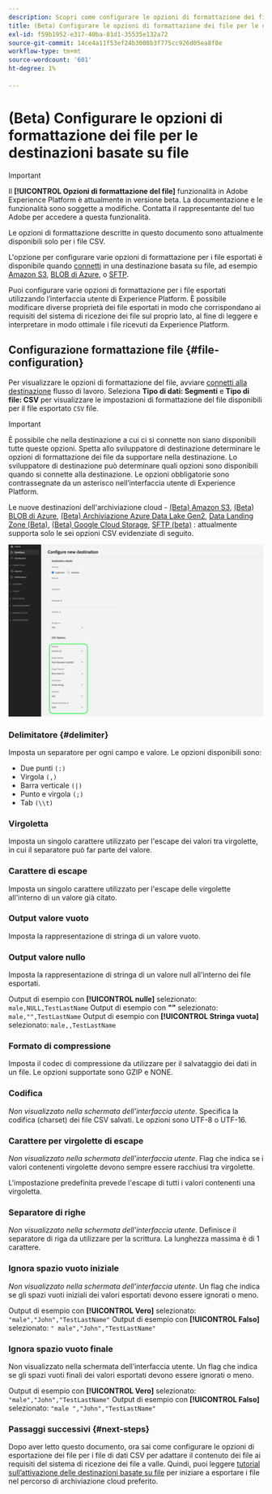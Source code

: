 ```yaml
---
description: Scopri come configurare le opzioni di formattazione dei file quando si attivano i dati in destinazioni basate su file
title: (Beta) Configurare le opzioni di formattazione dei file per le destinazioni basate su file
exl-id: f59b1952-e317-40ba-81d1-35535e132a72
source-git-commit: 14ce4a11f53ef24b3008b3f775cc926d05ea8f8e
workflow-type: tm+mt
source-wordcount: '601'
ht-degree: 1%

---
```


# (Beta) Configurare le opzioni di formattazione dei file per le destinazioni basate su file

>[!IMPORTANT]
>
>Il **[!UICONTROL Opzioni di formattazione del file]** funzionalità in Adobe Experience Platform è attualmente in versione beta. La documentazione e le funzionalità sono soggette a modifiche.
>Contatta il rappresentante del tuo Adobe per accedere a questa funzionalità.
> 
>Le opzioni di formattazione descritte in questo documento sono attualmente disponibili solo per i file CSV.

L&#39;opzione per configurare varie opzioni di formattazione per i file esportati è disponibile quando [connetti](/help/destinations/ui/connect-destination.md) in una destinazione basata su file, ad esempio [Amazon S3](/help/destinations/catalog/cloud-storage/amazon-s3.md#connect), [BLOB di Azure](/help/destinations/catalog/cloud-storage/azure-blob.md#connect), o [SFTP](/help/destinations/catalog/cloud-storage/sftp.md#connect).

Puoi configurare varie opzioni di formattazione per i file esportati utilizzando l’interfaccia utente di Experience Platform. È possibile modificare diverse proprietà dei file esportati in modo che corrispondano ai requisiti del sistema di ricezione dei file sul proprio lato, al fine di leggere e interpretare in modo ottimale i file ricevuti da Experience Platform.

<!--
* To configure file formatting options for exported files by using the Experience Platform UI, read this document.
* To configure file formatting options for exported files by using the Experience Platform Flow Service API, read [Flow Service API - Destinations](https://developer.adobe.com/experience-platform-apis/references/destinations/).
-->

## Configurazione formattazione file {#file-configuration}

Per visualizzare le opzioni di formattazione del file, avviare [connetti alla destinazione](/help/destinations/ui/connect-destination.md) flusso di lavoro. Seleziona **Tipo di dati: Segmenti** e **Tipo di file: CSV** per visualizzare le impostazioni di formattazione del file disponibili per il file esportato `CSV` file.

>[!IMPORTANT]
>
>È possibile che nella destinazione a cui ci si connette non siano disponibili tutte queste opzioni. Spetta allo sviluppatore di destinazione determinare le opzioni di formattazione dei file da supportare nella destinazione. Lo sviluppatore di destinazione può determinare quali opzioni sono disponibili quando si connette alla destinazione. Le opzioni obbligatorie sono contrassegnate da un asterisco nell’interfaccia utente di Experience Platform.
> 
>Le nuove destinazioni dell&#39;archiviazione cloud - [(Beta) Amazon S3](/help/destinations/catalog/cloud-storage/amazon-s3.md), [(Beta) BLOB di Azure](/help/destinations/catalog/cloud-storage/azure-blob.md), [(Beta) Archiviazione Azure Data Lake Gen2](/help/destinations/catalog/cloud-storage/adls-gen2.md), [Data Landing Zone (Beta)](/help/destinations/catalog/cloud-storage/data-landing-zone.md), [(Beta) Google Cloud Storage](/help/destinations/catalog/cloud-storage/google-cloud-storage.md), [SFTP (beta)](/help/destinations/catalog/cloud-storage/sftp.md) : attualmente supporta solo le sei opzioni CSV evidenziate di seguito.

![Immagine che mostra alcune delle opzioni di formattazione disponibili per il file.](/help/destinations/assets/ui/batch-destinations-file-formatting-options/file-formatting-options.png)

### Delimitatore {#delimiter}

Imposta un separatore per ogni campo e valore. Le opzioni disponibili sono:

* Due punti `(:)`
* Virgola `(,)`
* Barra verticale `(|)`
* Punto e virgola `(;)`
* Tab `(\\t)`

### Virgoletta

Imposta un singolo carattere utilizzato per l&#39;escape dei valori tra virgolette, in cui il separatore può far parte del valore.

### Carattere di escape

Imposta un singolo carattere utilizzato per l&#39;escape delle virgolette all&#39;interno di un valore già citato.

### Output valore vuoto

Imposta la rappresentazione di stringa di un valore vuoto.

### Output valore nullo

Imposta la rappresentazione di stringa di un valore null all&#39;interno dei file esportati.

Output di esempio con **[!UICONTROL nulle]** selezionato: `male,NULL,TestLastName`
Output di esempio con **&quot;&quot;** selezionato: `male,"",TestLastName`
Output di esempio con **[!UICONTROL Stringa vuota]** selezionato: `male,,TestLastName`

### Formato di compressione

Imposta il codec di compressione da utilizzare per il salvataggio dei dati in un file. Le opzioni supportate sono GZIP e NONE.

### Codifica

*Non visualizzato nella schermata dell’interfaccia utente*. Specifica la codifica (charset) dei file CSV salvati. Le opzioni sono UTF-8 o UTF-16.

### Carattere per virgolette di escape

*Non visualizzato nella schermata dell’interfaccia utente*. Flag che indica se i valori contenenti virgolette devono sempre essere racchiusi tra virgolette.

L&#39;impostazione predefinita prevede l&#39;escape di tutti i valori contenenti una virgoletta.

### Separatore di righe

*Non visualizzato nella schermata dell’interfaccia utente*. Definisce il separatore di riga da utilizzare per la scrittura. La lunghezza massima è di 1 carattere.

### Ignora spazio vuoto iniziale

*Non visualizzato nella schermata dell’interfaccia utente*. Un flag che indica se gli spazi vuoti iniziali dei valori esportati devono essere ignorati o meno.

Output di esempio con **[!UICONTROL Vero]** selezionato: `"male","John","TestLastName"`
Output di esempio con **[!UICONTROL Falso]** selezionato: `" male","John","TestLastName"`

### Ignora spazio vuoto finale

Non visualizzato nella schermata dell’interfaccia utente. Un flag che indica se gli spazi vuoti finali dei valori esportati devono essere ignorati o meno.

Output di esempio con **[!UICONTROL Vero]** selezionato: `"male","John","TestLastName"`
Output di esempio con **[!UICONTROL Falso]** selezionato: `"male ","John","TestLastName"`

### Passaggi successivi {#next-steps}

Dopo aver letto questo documento, ora sai come configurare le opzioni di esportazione dei file per i file di dati CSV per adattare il contenuto dei file ai requisiti del sistema di ricezione dei file a valle. Quindi, puoi leggere [tutorial sull’attivazione delle destinazioni basate su file](/help/destinations/ui/activate-batch-profile-destinations.md) per iniziare a esportare i file nel percorso di archiviazione cloud preferito.
